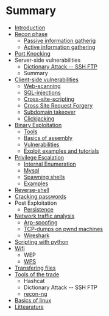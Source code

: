 # Summary

* [Introduction](README.md)
* [Recon phase](scanning.md)
   * [Passive information gatherig](passive_information_gatherig.md)
   * [Active information gathering](active_information_gathering.md)
* [Port Knocking](port_knocking.md)
* Server-side vulnerabilities
   * [Dictionary Attack -- SSH FTP](dictionary_attack_--_ssh_ftp.md)
   * Summary
* [Client-side vulnerabilities](web-services.md)
   * [Web-scanning](web-scanning.md)
   * [SQL-injections](sql-injections.md)
   * [Cross-site-scripting](cross-site-scripting.md)
   * [Cross Site Request Forgery](cross_site_request_forgery.md)
   * [Subdomain takeover](subdomain_takeover.md)
   * [Clickjacking](clickjacking.md)
* [Binary Exploitation](binary_exploitation2.md)
   * [Tools](tools.md)
   * [Basics of assembly](binary_exploitation.md)
   * [Vulnerabilities](vulnerabilities.md)
   * [Exploit examples and tutorials](exploit_examples_and_tutorials.md)
* [Privilege Escalation](privilege_escalation.md)
   * [Internal Enumeration](internal_enumeration.md)
   * [Mysql](mysql.md)
   * [Spawning shells](spawning_shells.md)
   * [Examples](examples.md)
* [Reverse-shell](reverse-shell.md)
* [Cracking passwords](cracking_passwords.md)
* Post Exploitation
   * [Persistence](persistence.md)
* [Network traffic analysis](network_traffic.md)
   * [Arp-spoofing](arp-spoofing.md)
   * [TCP-dumps on pwnd machines](tcp-dumps_on_pwnd_machines.md)
   * [Wireshark](wireshark.md)
* [Scripting with python](scripting_with_python.md)
* [Wifi](wifi.md)
   * WEP
   * [WPS](wps.md)
* [Transfering files](transfering_files.md)
* [Tools of the trade](tools_of_the_trade.md)
   * Hashcat
   * Dictionary Attack -- SSH FTP
   * [recon-ng](recon-ng.md)
* [Basics of linux](basics_of_linux.md)
* [Littearature](littearature.md)

